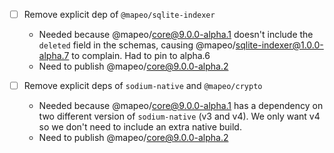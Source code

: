 - [ ] Remove explicit dep of `@mapeo/sqlite-indexer`
  - Needed because @mapeo/core@9.0.0-alpha.1 doesn't include the `deleted` field in the schemas, causing @mapeo/sqlite-indexer@1.0.0-alpha.7 to complain. Had to pin to alpha.6
  - Need to publish @mapeo/core@9.0.0-alpha.2

- [ ] Remove explicit deps of `sodium-native` and `@mapeo/crypto`
  - Needed because @mapeo/core@9.0.0-alpha.1 has a dependency on two different version of `sodium-native` (v3 and v4). We only want v4 so we don't need to include an extra native build.
  - Need to publish @mapeo/core@9.0.0-alpha.2


